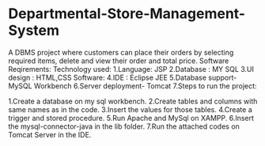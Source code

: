# Departmental-Store-Management-System
A DBMS project where customers can place their orders by selecting required items, delete and view their order and total price.
Software Reqirements: 
Technology used:
1.Language: JSP
2.Database : MY SQL
3.UI design : HTML,CSS Software:
4.IDE : Eclipse JEE
5.Database support- MySQL Workbench
6.Server deployment- Tomcat
7.Steps to run the project:

1.Create a database on my sql workbench.
2.Create tables and columns with same names as in the code.
3.Insert the values for those tables.
4.Create a trigger and stored procedure.
5.Run Apache and MySql on XAMPP.
6.Insert the mysql-connector-java in the lib folder.
7.Run the attached codes on Tomcat Server in the IDE.

